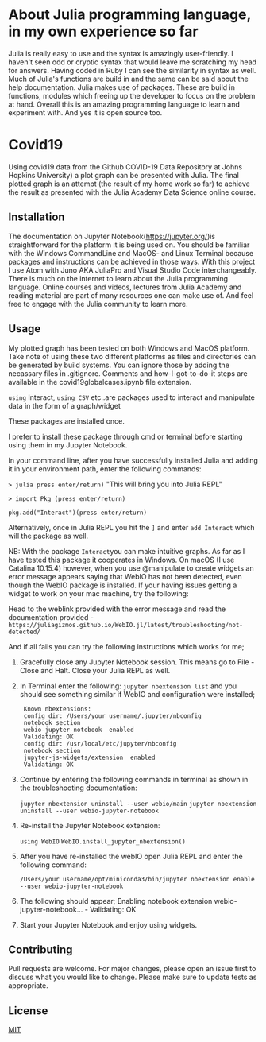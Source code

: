 # About Julia programming language, in my own experience so far
Julia is really easy to use and the syntax is amazingly user-friendly. I haven't seen odd or cryptic syntax that would leave me scratching my head for answers. Having coded in Ruby I can see the similarity in syntax as well. Much of Julia's functions are build in and the same can be said about the help documentation. Julia makes use of packages. These are build in functions, modules which freeing up the developer to focus on the problem at hand. Overall this is an amazing programming language to learn and experiment with. And yes it is open source too.


# Covid19
Using covid19 data from the Github COVID-19 Data Repository at Johns Hopkins University) a plot graph can be presented with Julia. The final plotted graph is an attempt (the result of my home work so far) to achieve the result as presented with the Julia Academy Data Science online course.


## Installation
The documentation on Jupyter Notebook(https://jupyter.org/)is straightforward for the platform it is being used on. You should be familiar with the Windows CommandLine and MacOS- and Linux Terminal because packages and instructions can be achieved in those ways. With this project I use Atom with Juno AKA JuliaPro and Visual Studio Code interchangeably. There is much on the internet to learn about the Julia programming language. Online courses and videos, lectures from Julia Academy and reading material are part of many resources one can make use of. And feel free to engage with the Julia community to learn more.


## Usage
My plotted graph has been tested on both Windows and MacOS platform.
Take note of using these two different platforms as files and directories can be generated by build systems. You can ignore those by adding the necassary files in .gitignore.
Comments and how-I-got-to-do-it steps are available in the covid19globalcases.ipynb file extension.

`using` Interact, `using CSV` etc..are packages used to interact and manipulate data in the form of a graph/widget

These packages are installed once.

I prefer to install these package through cmd or terminal before starting using them in my Jupyter Notebook.

In your command line, after you have successfully installed Julia and adding it in your environment path, enter the following commands:

`> julia press enter/return)` "This will bring you into Julia REPL"

`> import Pkg (press enter/return)`

`pkg.add("Interact")(press enter/return)`

Alternatively, once in Julia REPL you hit the `]` and enter `add Interact` which will the package as well.

NB:
With the package `Interact`you can make intuitive graphs. As far as I have tested this package it cooperates in Windows.
On macOS (I use Catalina 10.15.4) however, when you use @manipulate to create widgets an error message appears saying that WebIO has not been detected, even though the WebIO package is installed. If your having issues getting a widget to work on your mac machine, try the following:

 Head to the weblink provided with the error message and read the documentation provided -
 `https://juliagizmos.github.io/WebIO.jl/latest/troubleshooting/not-detected/`

And if all fails you can try the following instructions which works for me;

1. Gracefully close any Jupyter Notebook session. This means go to File - Close and Halt. Close your Julia REPL as well.

2. In Terminal enter the following:
`jupyter nbextension list` and you should see something similar if WebIO and configuration were installed;

        Known nbextensions:
        config dir: /Users/your username/.jupyter/nbconfig
        notebook section
        webio-jupyter-notebook  enabled
        Validating: OK
        config dir: /usr/local/etc/jupyter/nbconfig
        notebook section
        jupyter-js-widgets/extension  enabled
        Validating: OK
      
 
 3. Continue by entering the following commands in terminal as shown in the troubleshooting documentation:
 
     `jupyter nbextension uninstall --user webio/main`
    `jupyter nbextension uninstall --user webio-jupyter-notebook`
 
 4. Re-install the Jupyter Notebook extension:

      `using WebIO`
      `WebIO.install_jupyter_nbextension()`
 
 5. After you have re-installed the webIO open Julia REPL and enter the following command:
 
     `/Users/your username/opt/miniconda3/bin/jupyter nbextension enable --user webio-jupyter-notebook`
  
  
  6. The following should appear;
            Enabling notebook extension webio-jupyter-notebook...
              - Validating: OK
 
 7. Start your Jupyter Notebook and enjoy using widgets.
 

## Contributing
Pull requests are welcome. For major changes, please open an issue first to discuss what you would like to change. Please make sure to update tests as appropriate.


## License
[MIT](https://choosealicense.com/licenses/mit/)

